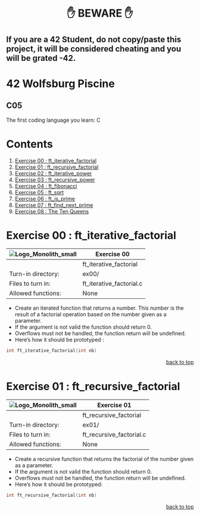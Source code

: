 <h1 align="center">✋ BEWARE ✋</h1>

## If you are a 42 Student, do not copy/paste this project, it will be considered cheating and you will be grated -42.

# 42 Wolfsburg Piscine 
## C05

The first coding language you learn: C

# Contents

1. [Exercise 00 : ft_iterative_factorial](#ex00)
2. [Exercise 01 : ft_recursive_factorial](#ex01)
3. [Exercise 02 : ft_iterative_power](#ex02)
4. [Exercise 03 : ft_recursive_power](#ex03)
5. [Exercise 04 : ft_fibonacci](#ex04)
6. [Exercise 05 : ft_sqrt](#ex05)
7. [Exercise 06 : ft_is_prime](#ex06)
8. [Exercise 07 : ft_find_next_prime](#ex07)
9. [Exercise 08 : The Ten Queens](#ex08)

# <a name="ex00">Exercise 00 : ft_iterative_factorial</a>

| ![Logo_Monolith_small](https://user-images.githubusercontent.com/120580537/209333599-dc44418d-8ee7-42b6-8a4a-7ff328778d87.png) | Exercise 00 |
| ----- | ----- |
| | ft_iterative_factorial |
| Turn-in directory: | ex00/ |
| Files to turn in: | ft_iterative_factorial.c |
| Allowed functions: | None |

* Create an iterated function that returns a number. This number is the result of a factorial operation based on the number given as a parameter.
* If the argument is not valid the function should return 0.
* Overflows must not be handled, the function return will be undefined.
* Here’s how it should be prototyped :

```C
int ft_iterative_factorial(int nb)
```

<p align="right">
 <a href="https://github.com/Cerberus2290/Piscine_Nov22/tree/main/c05#-beware-">back to top</a>
</p>

# <a name="ex01">Exercise 01 : ft_recursive_factorial</a>

| ![Logo_Monolith_small](https://user-images.githubusercontent.com/120580537/209333599-dc44418d-8ee7-42b6-8a4a-7ff328778d87.png) | Exercise 01 |
| ----- | ----- |
| | ft_recursive_factorial |
| Turn-in directory: | ex01/ |
| Files to turn in: | ft_recursive_factorial.c |
| Allowed functions: | None |

* Create a recursive function that returns the factorial of the number given as a parameter.
* If the argument is not valid the function should return 0.
* Overflows must not be handled, the function return will be undefined.
* Here’s how it should be prototyped:

```C
int ft_recursive_factorial(int nb)
```

<p align="right">
 <a href="https://github.com/Cerberus2290/Piscine_Nov22/tree/main/c05#-beware-">back to top</a>
</p>